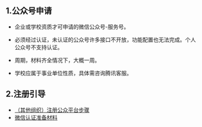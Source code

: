 ## 1.公众号申请

- 企业或学校资质才可申请的微信公众号-服务号。

- 必须经过认证，未认证的公众号许多接口不开放，功能配置也无法完成。个人公众号不支持认证。

- 周期，材料齐全情况下，大概一周。

- 学校应属于事业单位性质，具体需咨询腾讯客服。



## 2.注册引导

- [（其他组织）注册公众平台步骤](https://kf.qq.com/faq/120911VrYVrA151013nYFZ7Z.html)
- [微信认证准备材料](https://kf.qq.com/faq/161219qAvQjM161219FNRn2y.html)